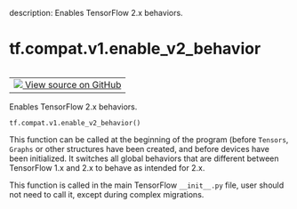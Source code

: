 description: Enables TensorFlow 2.x behaviors.

<div itemscope itemtype="http://developers.google.com/ReferenceObject">
<meta itemprop="name" content="tf.compat.v1.enable_v2_behavior" />
<meta itemprop="path" content="Stable" />
</div>

# tf.compat.v1.enable_v2_behavior

<!-- Insert buttons and diff -->

<table class="tfo-notebook-buttons tfo-api nocontent" align="left">
<td>
  <a target="_blank" href="https://github.com/tensorflow/tensorflow/blob/r2.3/tensorflow/python/compat/v2_compat.py#L42-L78">
    <img src="https://www.tensorflow.org/images/GitHub-Mark-32px.png" />
    View source on GitHub
  </a>
</td>
</table>



Enables TensorFlow 2.x behaviors.

<pre class="devsite-click-to-copy prettyprint lang-py tfo-signature-link">
<code>tf.compat.v1.enable_v2_behavior()
</code></pre>



<!-- Placeholder for "Used in" -->

This function can be called at the beginning of the program (before `Tensors`,
`Graphs` or other structures have been created, and before devices have been
initialized. It switches all global behaviors that are different between
TensorFlow 1.x and 2.x to behave as intended for 2.x.

This function is called in the main TensorFlow `__init__.py` file, user should
not need to call it, except during complex migrations.